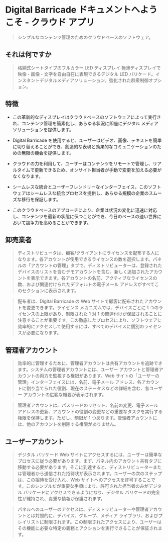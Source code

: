 # Digital Barricade ドキュメントへようこそ - クラウド アプリ

> シンプルなコンテンツ管理のためのクラウドベースのソフトウェア。

## それは何ですか

> 格納式シートタイプのフルカラー LED ディスプレイ 極薄ディスプレイで映像・画像・文字を自由自在に表現できるデジタル LED バリケード。インスタントデジタルメディアソリューション。強化された群衆制御オプション。

## 特徴

- この革新的なディスプレイはクラウドベースのソフトウェアによって実行され、コンテンツ管理を簡素化し、あらゆる状況に即座にデジタル メディア ソリューションを提供します。

- Digital Barricade を使用すると、ユーザーはビデオ、画像、テキストを簡単に切り替えることができ、創造的な表現と効果的なコミュニケーションのための無限の機会を提供します。

- クラウドの力を利用して、ユーザーはコンテンツをリモートで管理し、リアルタイムで更新できるため、オンサイト担当者が手動で変更を加える必要がなくなります。

- シームレスな統合とユーザーフレンドリーなインターフェイス。このソフトウェアはシームレスな統合プロセスを提供し、あらゆる規模の企業のスムーズな移行を保証します。

- このクラウドベースのアプローチにより、企業は状況の変化に迅速に対応し、コンテンツを最新の状態に保つことができ、今日のペースの速い世界において競争力を高めることができます。

## 卸売業者

> ディストリビュータは、顧客/クライアントにライセンスを配布する人になります。各アカウントが使用できるライセンスの数を選択します。パネルの「アカウントの管理」タブで、ディストリビューターは、登録されたデバイスのリストを含むデモアカウントを含む、新しく追加されたアカウントを表示できます。各アカウントの名前、アクティブなライセンスの数、および関連付けられたデフォルトの電子メール アドレスがすべてこのセクションに表示されます。

> 配布者は、Digital Barricade の Web サイトで顧客に配布されたアカウントを変更できます。ライセンス メカニズムでは、デバイスごとに 1 つのライセンスの上限があり、制限された 1 対 1 の関連付けが保証されることに注意することが重要です。この徹底したプロセスにより、ソフトウェアに効率的にアクセスして使用するには、すべてのデバイスに個別のライセンスが必要になります。

## 管理者アカウント

> 効率的に管理するために、管理者アカウントは共有アカウントを追跡できます。システムの管理者アカウントには、ユーザー アカウントと管理者アカウントの両方を監視する権限があります。Web サイトの「ユーザーの管理」インターフェイスには、名前、電子メール アドレス、各アカウントに割り当てられた役割、現在のステータスなどの詳細を含む、各ユーザー アカウントの広範な概要が表示されます。

> 管理者アカウントは、パスワードのリセット、名前の変更、電子メール アドレスの更新、アカウントの役割の変更などの重要なタスクを実行する権限を保持します。ただし、制限が 1 つあります。管理者アカウントには、他のアカウントを削除する権限がありません。

## ユーザーアカウント

> デジタル バリケード Web サイトにアクセスするには、ユーザーは簡単なプロセスに従う必要があります。まず、パネル内のアカウント共有タブに移動する必要があります。そこに到達すると、ディストリビューターまたは管理者から送信された招待状が表示されます。ユーザーの次のステップは、この招待を受け入れ、Web サイトへのアクセスを許可することです。このシンプルだが重要な手順により、許可された担当者のみがデジタル バリケードにアクセスできるようになり、デジタル バリケードの完全性が維持され、貴重な情報が保護されます。

> パネルへのユーザーのアクセスは、ディストリビューターや管理者アカウントとは対照的に、デバイス、グループ、メディア ライブラリ、およびプレイリストに制限されます。この制限されたアクセスにより、ユーザーはその機能に必要な特定の義務とアクションを実行できることが保証されます。
